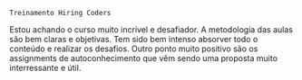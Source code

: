     Treinamento Hiring Coders

Estou achando o curso muito incrível e desafiador.
A metodologia das aulas são bem claras e objetivas.
Tem sido bem intenso absorver todo o conteúdo
e realizar os desafios. Outro ponto muito positivo
são os assignments de autoconhecimento que vêm sendo
uma proposta muito interressante e útil.
